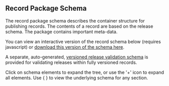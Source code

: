 ## Record Package Schema

The record package schema describes the container structure for publishing records. The contents of a record are based on the release schema. The package contains important meta-data.

You can view an interactive version of the record schema below (requires javascript) or [download this version of the schema here](../../../../record-package-schema.json).

A separate, auto-generated, [versioned release validation schema](../../../../versioned-release-validation-schema.json) is provided for validating releases within fully versioned records.

Click on schema elements to expand the tree, or use the '+' icon to expand all elements. Use { } to view the underlying schema for any section.

<script src="../../_static/docson/widget.js" data-schema="../../record-package-schema.json"></script>

